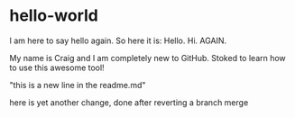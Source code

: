# hello-world
I am here to say hello again. So here it is: Hello. Hi. AGAIN.

My name is Craig and I am completely new to GitHub. Stoked to learn how to use this awesome tool!

"this is a new line in the readme.md" 

here is yet another change, done after reverting a branch merge
